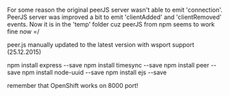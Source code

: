 For some reason the original peerJS server wasn't able to emit 'connection'. PeerJS server was improved a bit to emit 'clientAdded' and 'clientRemoved' events. Now it is in the 'temp' folder cuz peerJS from npm seems to work fine now =/

peer.js manually updated to the latest version with wsport support (25.12.2015)

npm install express --save
npm install timesync --save
npm install peer --save
npm install node-uuid --save
npm install ejs --save

remember that OpenShift works on 8000 port!